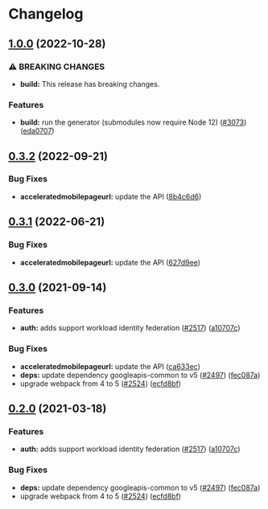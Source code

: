 # Changelog

## [1.0.0](https://github.com/googleapis/google-api-nodejs-client/compare/acceleratedmobilepageurl-v0.3.2...acceleratedmobilepageurl-v1.0.0) (2022-10-28)


### ⚠ BREAKING CHANGES

* **build:** This release has breaking changes.

### Features

* **build:** run the generator (submodules now require Node 12) ([#3073](https://github.com/googleapis/google-api-nodejs-client/issues/3073)) ([eda0707](https://github.com/googleapis/google-api-nodejs-client/commit/eda07079dadab46a80b6f9ede618f4f43030169e))

## [0.3.2](https://github.com/googleapis/google-api-nodejs-client/compare/acceleratedmobilepageurl-v0.3.1...acceleratedmobilepageurl-v0.3.2) (2022-09-21)


### Bug Fixes

* **acceleratedmobilepageurl:** update the API ([8b4c6d6](https://github.com/googleapis/google-api-nodejs-client/commit/8b4c6d6c3ca189f3768add531591447963ece26b))

## [0.3.1](https://github.com/googleapis/google-api-nodejs-client/compare/acceleratedmobilepageurl-v0.3.0...acceleratedmobilepageurl-v0.3.1) (2022-06-21)


### Bug Fixes

* **acceleratedmobilepageurl:** update the API ([627d9ee](https://github.com/googleapis/google-api-nodejs-client/commit/627d9eefa5b90a6a04723aabb73eac48a855b6e3))

## [0.3.0](https://www.github.com/googleapis/google-api-nodejs-client/compare/acceleratedmobilepageurl-v0.2.0...acceleratedmobilepageurl-v0.3.0) (2021-09-14)


### Features

* **auth:** adds support workload identity federation ([#2517](https://www.github.com/googleapis/google-api-nodejs-client/issues/2517)) ([a10707c](https://www.github.com/googleapis/google-api-nodejs-client/commit/a10707c477759e7c9ef6360a2fe800856fb600c1))


### Bug Fixes

* **acceleratedmobilepageurl:** update the API ([ca633ec](https://www.github.com/googleapis/google-api-nodejs-client/commit/ca633ecfc1aa91e8a20effa504d35e565d2e8fad))
* **deps:** update dependency googleapis-common to v5 ([#2497](https://www.github.com/googleapis/google-api-nodejs-client/issues/2497)) ([fec087a](https://www.github.com/googleapis/google-api-nodejs-client/commit/fec087abcf3d994dd41c3ffa0a0c12b1f9f09dae))
* upgrade webpack from 4 to 5  ([#2524](https://www.github.com/googleapis/google-api-nodejs-client/issues/2524)) ([ecfd8bf](https://www.github.com/googleapis/google-api-nodejs-client/commit/ecfd8bfcd06e1beabff7ec9a8c4000222379eb8d))

## [0.2.0](https://www.github.com/googleapis/google-api-nodejs-client/compare/acceleratedmobilepageurl-v0.1.0...acceleratedmobilepageurl-v0.2.0) (2021-03-18)


### Features

* **auth:** adds support workload identity federation ([#2517](https://www.github.com/googleapis/google-api-nodejs-client/issues/2517)) ([a10707c](https://www.github.com/googleapis/google-api-nodejs-client/commit/a10707c477759e7c9ef6360a2fe800856fb600c1))


### Bug Fixes

* **deps:** update dependency googleapis-common to v5 ([#2497](https://www.github.com/googleapis/google-api-nodejs-client/issues/2497)) ([fec087a](https://www.github.com/googleapis/google-api-nodejs-client/commit/fec087abcf3d994dd41c3ffa0a0c12b1f9f09dae))
* upgrade webpack from 4 to 5  ([#2524](https://www.github.com/googleapis/google-api-nodejs-client/issues/2524)) ([ecfd8bf](https://www.github.com/googleapis/google-api-nodejs-client/commit/ecfd8bfcd06e1beabff7ec9a8c4000222379eb8d))
